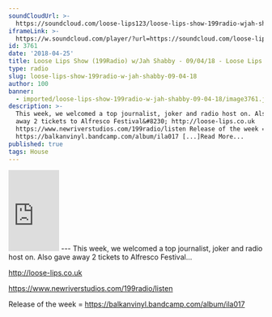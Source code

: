 ```yaml
---
soundCloudUrl: >-
  https://soundcloud.com/loose-lips123/loose-lips-show-199radio-wjah-shabby-090418
iframeLink: >-
  https://w.soundcloud.com/player/?url=https://soundcloud.com/loose-lips123/loose-lips-show-199radio-wjah-shabby-090418?in=loose-lips123/sets/radioshows&color=00aabb&auto_play=false&hide_related=false&show_comments=true&show_user=true&show_reposts=false
id: 3761
date: '2018-04-25'
title: Loose Lips Show (199Radio) w/Jah Shabby - 09/04/18 - Loose Lips
type: radio
slug: loose-lips-show-199radio-w-jah-shabby-09-04-18
author: 100
banner:
  - imported/loose-lips-show-199radio-w-jah-shabby-09-04-18/image3761.jpeg
description: >-
  This week, we welcomed a top journalist, joker and radio host on. Also gave
  away 2 tickets to Alfresco Festival&#8230; http://loose-lips.co.uk
  https://www.newriverstudios.com/199radio/listen Release of the week =
  https://balkanvinyl.bandcamp.com/album/ila017 [...]Read More...
published: true
tags: House
---
```

<iframe id="sc-widget" title="title" width="100" height="160" scrolling="no" frameborder="yes" allow="autoplay" src="https://w.soundcloud.com/player/?url=https://soundcloud.com/loose-lips123/loose-lips-show-199radio-wjah-shabby-090418?in=loose-lips123/sets/radioshows&amp;color=00aabb&amp;auto_play=false&amp;hide_related=false&amp;show_comments=true&amp;show_user=true&amp;show_reposts=false"></iframe>
---
This week, we welcomed a top journalist, joker and radio host on. Also gave away 2 tickets to Alfresco Festival…

http://loose-lips.co.uk

https://www.newriverstudios.com/199radio/listen

Release of the week = https://balkanvinyl.bandcamp.com/album/ila017